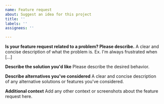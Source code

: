 ```yaml
---
name: Feature request
about: Suggest an idea for this project
title: ''
labels: ''
assignees: ''

---
```


<!-- GitHub Discussions are enabled on this repository -->
<!-- You are welcome to open an feature request issue or create an Idea discussion item  -->
<!-- https://github.com/microsoft/DacFx/discussions/new?category=ideas -->

**Is your feature request related to a problem? Please describe.**
A clear and concise description of what the problem is. Ex. I'm always frustrated when [...]

**Describe the solution you'd like**
Please describe the desired behavior.

**Describe alternatives you've considered**
A clear and concise description of any alternative solutions or features you've considered.

**Additional context**
Add any other context or screenshots about the feature request here.
